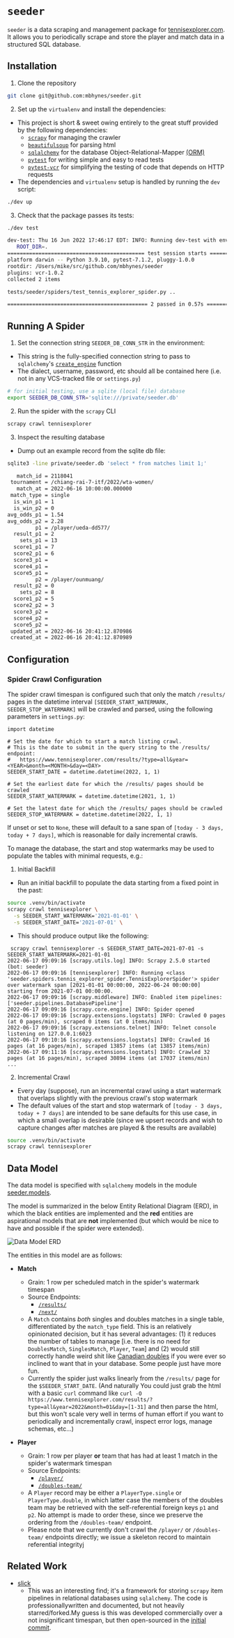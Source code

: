 # `seeder`

`seeder` is a data scraping and management package for [tennisexplorer.com](https://www.tennisexplorer.com).
It allows you to periodically scrape and store the player and match data in a structured SQL database.

## Installation

1. Clone the repository
```bash
git clone git@github.com:mbhynes/seeder.git
```

2. Set up the `virtualenv` and install the dependencies:

  - This project is short & sweet owing entirely to the great stuff provided by the following dependencies:
    - [`scrapy`](https://scrapy.org/) for managing the crawler
    - [`beautifulsoup`](https://www.crummy.com/software/BeautifulSoup/bs4/doc/) for parsing html
    - [`sqlalchemy`](https://www.sqlalchemy.org/) for the database Object-Relational-Mapper [(ORM)](https://en.wikipedia.org/wiki/Object%E2%80%93relational_mapping)
    - [`pytest`](https://docs.pytest.org/en/7.1.x/) for writing simple and easy to read tests 
    - [`pytest-vcr`](https://pytest-vcr.readthedocs.io/en/latest/) for simplifying the testing of code that depends on HTTP requests
  - The dependencies and `virtualenv` setup is handled by running the `dev` script:

```bash
./dev up
```

3. Check that the package passes its tests:

```bash
./dev test

dev-test: Thu 16 Jun 2022 17:46:17 EDT: INFO: Running dev-test with env:
   ROOT_DIR=.
============================================ test session starts =============================================
platform darwin -- Python 3.9.10, pytest-7.1.2, pluggy-1.0.0
rootdir: /Users/mike/src/github.com/mbhynes/seeder
plugins: vcr-1.0.2
collected 2 items

tests/seeder/spiders/test_tennis_explorer_spider.py ..                                                 [100%]

============================================= 2 passed in 0.57s ==============================================
```

## Running A Spider

1. Set the connection string `SEEDER_DB_CONN_STR` in the environment:

  - This string is the fully-specified connection string to pass to `sqlalchemy`'s [`create_engine`](https://docs.sqlalchemy.org/en/14/core/engines.html#sqlalchemy.create_engine) function
  - The dialect, username, password, etc should all be contained here (i.e. not in any VCS-tracked file or `settings.py`)
```bash
# for initial testing, use a sqlite (local file) database
export SEEDER_DB_CONN_STR='sqlite:///private/seeder.db' 
```

2. Run the spider with the `scrapy` CLI

```bash
scrapy crawl tennisexplorer
```

3. Inspect the resulting database

 - Dump out an example record from the sqlite db file:
```bash
sqlite3 -line private/seeder.db 'select * from matches limit 1;'

   match_id = 2118041
 tournament = /chiang-rai-7-itf/2022/wta-women/
   match_at = 2022-06-16 10:00:00.000000
 match_type = single
  is_win_p1 = 1
  is_win_p2 = 0
avg_odds_p1 = 1.54
avg_odds_p2 = 2.28
         p1 = /player/ueda-dd577/
  result_p1 = 2
    sets_p1 = 13
  score1_p1 = 7
  score2_p1 = 6
  score3_p1 =
  score4_p1 =
  score5_p1 =
         p2 = /player/ounmuang/
  result_p2 = 0
    sets_p2 = 8
  score1_p2 = 5
  score2_p2 = 3
  score3_p2 =
  score4_p2 =
  score5_p2 =
 updated_at = 2022-06-16 20:41:12.870986
 created_at = 2022-06-16 20:41:12.870989
```

## Configuration

### Spider Crawl Configuration

The spider crawl timespan is configured such that only the match `/results/` pages in the datetime interval `[SEEDER_START_WATERMARK, SEEDER_STOP_WATERMARK]` will be crawled and parsed, using the following parameters in `settings.py`:
```
import datetime

# Set the date for which to start a match listing crawl.
# This is the date to submit in the query string to the /results/ endpoint:
#   https://www.tennisexplorer.com/results/?type=all&year=<YEAR>&month=<MONTH>&day=<DAY>
SEEDER_START_DATE = datetime.datetime(2022, 1, 1) 

# Set the earliest date for which the /results/ pages should be crawled
SEEDER_START_WATERMARK = datetime.datetime(2021, 1, 1) 

# Set the latest date for which the /results/ pages should be crawled
SEEDER_STOP_WATERMARK = datetime.datetime(2022, 1, 1) 
```

If unset or set to `None`, these will default to a sane span of `[today - 3 days, today + 7 days]`, which is reasonable for daily incremental crawls.

To manage the database, the start and stop watermarks may be used to populate the tables with minimal requests, e.g.:

1. Initial Backfill

  - Run an initial backfill to populate the data starting from a fixed point in the past:

```bash
source .venv/bin/activate
scrapy crawl tennisexplorer \
  -s SEEDER_START_WATERMARK='2021-01-01' \
  -s SEEDER_START_DATE='2021-07-01' \
```
  
  - This should produce output like the following:

```
 scrapy crawl tennisexplorer -s SEEDER_START_DATE=2021-07-01 -s SEEDER_START_WATERMARK=2021-01-01
2022-06-17 09:09:16 [scrapy.utils.log] INFO: Scrapy 2.5.0 started (bot: seeder)
2022-06-17 09:09:16 [tennisexplorer] INFO: Running <class 'seeder.spiders.tennis_explorer_spider.TennisExplorerSpider'> spider over watermark span [2021-01-01 00:00:00, 2022-06-24 00:00:00] starting from 2021-07-01 00:00:00.
2022-06-17 09:09:16 [scrapy.middleware] INFO: Enabled item pipelines:
['seeder.pipelines.DatabasePipeline']
2022-06-17 09:09:16 [scrapy.core.engine] INFO: Spider opened
2022-06-17 09:09:16 [scrapy.extensions.logstats] INFO: Crawled 0 pages (at 0 pages/min), scraped 0 items (at 0 items/min)
2022-06-17 09:09:16 [scrapy.extensions.telnet] INFO: Telnet console listening on 127.0.0.1:6023
2022-06-17 09:10:16 [scrapy.extensions.logstats] INFO: Crawled 16 pages (at 16 pages/min), scraped 13857 items (at 13857 items/min)
2022-06-17 09:11:16 [scrapy.extensions.logstats] INFO: Crawled 32 pages (at 16 pages/min), scraped 30894 items (at 17037 items/min)
...
```

  
2. Incremental Crawl

  - Every day (suppose), run an incremental crawl using a start watermark that overlaps slightly with the previous crawl's stop watermark
  - The default values of the start and stop watermark of `[today - 3 days, today + 7 days]` are intended to be sane defaults for this use case, in which a small overlap is desirable (since we upsert records and wish to capture changes after matches are played & the results are available)

```bash
source .venv/bin/activate
scrapy crawl tennisexplorer
```

## Data Model

The data model is specified with `sqlalchemy` models in the module [seeder.models](seeder/blob/main/seeder/models.py).

The model is summarized in the below Entity Relational Diagram (ERD), in which the black entities are implemented and the **red** entities are aspirational models that are **not** implemented (but which would be nice to have and possible if the spider were extended).

![Data Model ERD](doc/_static/erd.tennisexplorer.com.drawio.svg)

The entities in this model are as follows:

  - **Match**

    - Grain: 1 row per scheduled match in the spider's watermark timespan
    - Source Endpoints: 
      - [`/results/`](https://www.tennisexplorer.com/results/)
      - [`/next/`](https://www.tennisexplorer.com/next/)
    - A `Match` contains *both* singles and doubles matches in a single table, differentiated by the `match_type` field. This is an relatively opinionated decision, but it has several advantages: (1) it reduces the number of tables to manage [i.e. there is no need for `DoublesMatch`, `SinglesMatch`, `Player`, `Team`] and (2) would still correctly handle weird shit like [Canadian doubles](https://en.wikipedia.org/wiki/Canadian_doubles) if you were ever so inclined to want that in your database. Some people just have more fun.
    - Currently the spider just walks linearly from the `/results/` page for the `$SEEDER_START_DATE`. (And naturally You could just grab the html with a basic `curl` command like
     ```curl -O https://www.tennisexplorer.com/results/?type=all&year=2022&month=01&day=[1-31]```
      and then parse the html, but this won't scale very well in terms of human effort if you want to periodically and incrementally crawl, inspect error logs, manage schemas, etc...) 


  - **Player**

    - Grain: 1 row per player **or** team that has had at least 1 match in the spider's watermark timespan
    - Source Endpoints: 
      - [`/player/`](https://www.tennisexplorer.com/player/)
      - [`/doubles-team/`](https://www.tennisexplorer.com/doubles-team/)
    - A `Player` record may be either a `PlayerType.single` or `PlayerType.double`, in which latter case the members of the doubles team may be retrieved with the self-referential foreign keys `p1` and `p2`. No attempt is made to order these, since we preserve the ordering from the `/doubles-team/` endpoint. 
    - Please note that we currently don't crawl the `/player/` or `/doubles-team/` endpoints directly; we issue a skeleton record to maintain referential integrityj

## Related Work

- [slick](https://github.com/underscorenygren/slick)
  - This was an interesting find; it's a framework for storing `scrapy` item pipelines in relational databases using `sqlalchemy`. The code is professionallywritten and documented, but not heavily starred/forked.My guess is this was developed commercially over a not insignificant timespan, but then open-sourced in the [initial commit](https://github.com/underscorenygren/slick/commit/c90b9a1383a9afaaa80adedf6598f5180152d926).

